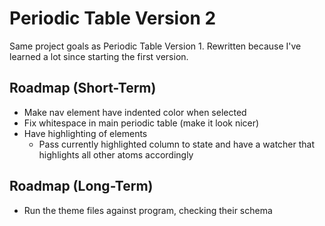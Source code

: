 # Periodic Table Version 2

Same project goals as Periodic Table Version 1. Rewritten because I've learned a lot since starting the first version.

## Roadmap (Short-Term)

- Make nav element have indented color when selected
- Fix whitespace in main periodic table (make it look nicer)
- Have highlighting of elements
  - Pass currently highlighted column to state and have a watcher that highlights all other atoms accordingly

## Roadmap (Long-Term)

- Run the theme files against program, checking their schema
